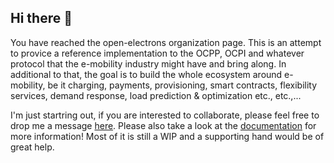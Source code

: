 ## Hi there 👋

You have reached the open-electrons organization page. This is an attempt to provice a reference implementation to the OCPP, OCPI and whatever protocol that the e-mobility industry might have and bring along. In additional to that, the goal is to build the whole ecosystem around e-mobility, be it charging, payments, provisioning, smart contracts, flexibility services, demand response, load prediction & optimization etc., etc.,...

I'm just startring out, if you are interested to collaborate, please feel free to drop me a message [here](https://github.com/orgs/open-electrons/discussions/1). Please also take a look at the [documentation](https://open-electrons.github.io/home/) for more information! Most of it is still a WIP and a supporting hand would be of great help.

<!--

**Here are some ideas to get you started:**

🙋‍♀️ A short introduction - what is your organization all about?
🌈 Contribution guidelines - how can the community get involved?
👩‍💻 Useful resources - where can the community find your docs? Is there anything else the community should know?
🍿 Fun facts - what does your team eat for breakfast?
🧙 Remember, you can do mighty things with the power of [Markdown](https://docs.github.com/github/writing-on-github/getting-started-with-writing-and-formatting-on-github/basic-writing-and-formatting-syntax)
-->
